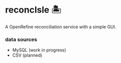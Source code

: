 # reconcIsle 🏝️

A OpenRefine reconciliation service with a simple GUI.

### data sources
- MySQL (work in progress)
- CSV (planned)

